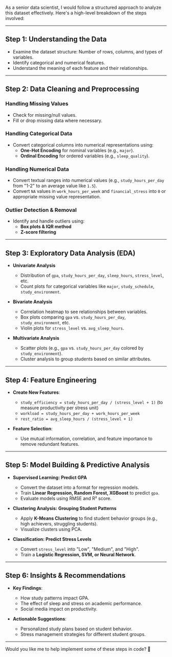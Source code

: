 As a senior data scientist, I would follow a structured approach to analyze this dataset effectively. Here's a high-level breakdown of the steps involved:

---

## **Step 1: Understanding the Data**
- Examine the dataset structure: Number of rows, columns, and types of variables.
- Identify categorical and numerical features.
- Understand the meaning of each feature and their relationships.

---

## **Step 2: Data Cleaning and Preprocessing**
### **Handling Missing Values**
- Check for missing/null values.
- Fill or drop missing data where necessary.

### **Handling Categorical Data**
- Convert categorical columns into numerical representations using:
  - **One-Hot Encoding** for nominal variables (e.g., `major`).
  - **Ordinal Encoding** for ordered variables (e.g., `sleep_quality`).

### **Handling Numerical Data**
- Convert textual ranges into numerical values (e.g., `study_hours_per_day` from "1-2" to an average value like `1.5`).
- Convert `NA` values in `work_hours_per_week` and `financial_stress` into `0` or appropriate missing value representation.

### **Outlier Detection & Removal**
- Identify and handle outliers using:
  - **Box plots & IQR method**
  - **Z-score filtering**
  
---

## **Step 3: Exploratory Data Analysis (EDA)**
- **Univariate Analysis**  
  - Distribution of `gpa`, `study_hours_per_day`, `sleep_hours`, `stress_level`, etc.
  - Count plots for categorical variables like `major`, `study_schedule`, `study_environment`.

- **Bivariate Analysis**  
  - Correlation heatmap to see relationships between variables.
  - Box plots comparing `gpa` vs. `study_hours_per_day`, `study_environment`, etc.
  - Violin plots for `stress_level` vs. `avg_sleep_hours`.

- **Multivariate Analysis**  
  - Scatter plots (e.g., `gpa` vs. `study_hours_per_day` colored by `study_environment`).
  - Cluster analysis to group students based on similar attributes.

---

## **Step 4: Feature Engineering**
- **Create New Features**:
  - `study_efficiency = study_hours_per_day / (stress_level + 1)` (to measure productivity per stress unit)
  - `workload = study_hours_per_day + work_hours_per_week`
  - `rest_ratio = avg_sleep_hours / (stress_level + 1)`

- **Feature Selection**:
  - Use mutual information, correlation, and feature importance to remove redundant features.

---

## **Step 5: Model Building & Predictive Analysis**
- **Supervised Learning: Predict GPA**  
  - Convert the dataset into a format for regression models.
  - Train **Linear Regression, Random Forest, XGBoost** to predict `gpa`.
  - Evaluate models using RMSE and R² score.

- **Clustering Analysis: Grouping Student Patterns**  
  - Apply **K-Means Clustering** to find student behavior groups (e.g., high achievers, struggling students).
  - Visualize clusters using PCA.

- **Classification: Predict Stress Levels**  
  - Convert `stress_level` into "Low", "Medium", and "High".
  - Train a **Logistic Regression, SVM, or Neural Network**.

---

## **Step 6: Insights & Recommendations**
- **Key Findings**:
  - How study patterns impact GPA.
  - The effect of sleep and stress on academic performance.
  - Social media impact on productivity.

- **Actionable Suggestions**:
  - Personalized study plans based on student behavior.
  - Stress management strategies for different student groups.

---

Would you like me to help implement some of these steps in code? 🚀
